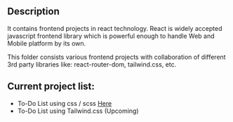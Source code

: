 ## Description

It contains frontend projects in react technology. React is widely accepted javascript frontend library which is powerful enough to handle Web and Mobile platform by its own.

This folder consists various frontend projects with collaboration of different 3rd party libraries like: react-router-dom, tailwind.css, etc.

## Current project list: 

- To-Do List using css / scss [Here](https://github.com/MandaliyaPruthvi/frontend-projects/tree/master/react/todo-list)
- To-Do List using Tailwind.css (Upcoming)